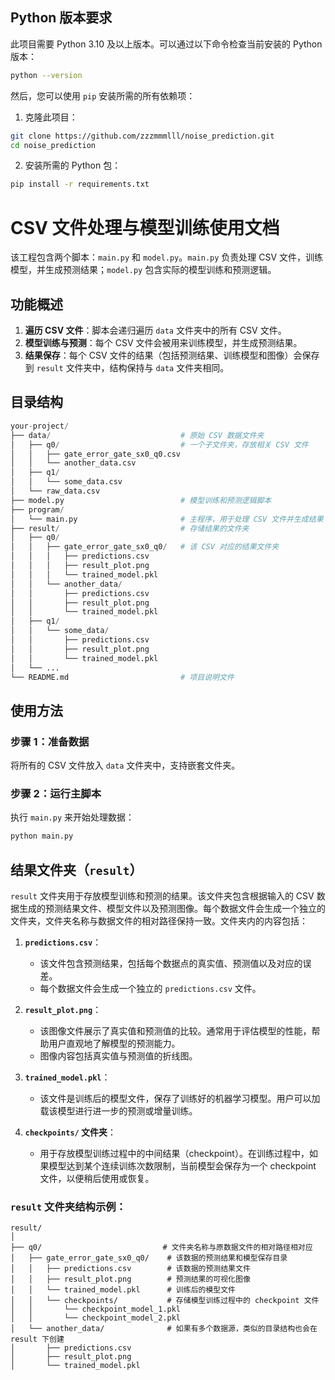 ## Python 版本要求

此项目需要 Python 3.10 及以上版本。可以通过以下命令检查当前安装的 Python 版本：

```bash
python --version
```

然后，您可以使用 `pip` 安装所需的所有依赖项：

1. 克隆此项目：

```bash
git clone https://github.com/zzzmmmlll/noise_prediction.git
cd noise_prediction
```
2. 安装所需的 Python 包：

```bash
pip install -r requirements.txt
```

# CSV 文件处理与模型训练使用文档

该工程包含两个脚本：`main.py` 和 `model.py`。`main.py` 负责处理 CSV 文件，训练模型，并生成预测结果；`model.py` 包含实际的模型训练和预测逻辑。

## 功能概述

1. **遍历 CSV 文件**：脚本会递归遍历 `data` 文件夹中的所有 CSV 文件。
2. **模型训练与预测**：每个 CSV 文件会被用来训练模型，并生成预测结果。
3. **结果保存**：每个 CSV 文件的结果（包括预测结果、训练模型和图像）会保存到 `result` 文件夹中，结构保持与 `data` 文件夹相同。

## 目录结构

```python
your-project/
├── data/                             # 原始 CSV 数据文件夹
│   ├── q0/                           # 一个子文件夹，存放相关 CSV 文件
│   │   ├── gate_error_gate_sx0_q0.csv
│   │   └── another_data.csv
│   ├── q1/
│   │   └── some_data.csv
│   └── raw_data.csv
├── model.py                          # 模型训练和预测逻辑脚本
├── program/
│   └── main.py                       # 主程序，用于处理 CSV 文件并生成结果
├── result/                           # 存储结果的文件夹
│   ├── q0/
│   │   ├── gate_error_gate_sx0_q0/   # 该 CSV 对应的结果文件夹
│   │   │   ├── predictions.csv
│   │   │   ├── result_plot.png
│   │   │   └── trained_model.pkl
│   │   └── another_data/
│   │       ├── predictions.csv
│   │       ├── result_plot.png
│   │       └── trained_model.pkl
│   ├── q1/
│   │   └── some_data/
│   │       ├── predictions.csv
│   │       ├── result_plot.png
│   │       └── trained_model.pkl
│   └── ...
└── README.md                         # 项目说明文件
```


## 使用方法

### 步骤 1：准备数据

将所有的 CSV 文件放入 `data` 文件夹中，支持嵌套文件夹。

### 步骤 2：运行主脚本

执行 `main.py` 来开始处理数据：

```bash
python main.py
```

## 结果文件夹（`result`）

`result` 文件夹用于存放模型训练和预测的结果。该文件夹包含根据输入的 CSV 数据生成的预测结果文件、模型文件以及预测图像。每个数据文件会生成一个独立的文件夹，文件夹名称与数据文件的相对路径保持一致。文件夹内的内容包括：

1. **`predictions.csv`**：
   - 该文件包含预测结果，包括每个数据点的真实值、预测值以及对应的误差。
   - 每个数据文件会生成一个独立的 `predictions.csv` 文件。

2. **`result_plot.png`**：
   - 该图像文件展示了真实值和预测值的比较。通常用于评估模型的性能，帮助用户直观地了解模型的预测能力。
   - 图像内容包括真实值与预测值的折线图。

3. **`trained_model.pkl`**：
   - 该文件是训练后的模型文件，保存了训练好的机器学习模型。用户可以加载该模型进行进一步的预测或增量训练。

4. **`checkpoints/` 文件夹**：
   - 用于存放模型训练过程中的中间结果（checkpoint）。在训练过程中，如果模型达到某个连续训练次数限制，当前模型会保存为一个 checkpoint 文件，以便稍后使用或恢复。

### `result` 文件夹结构示例：

```text
result/
│
├── q0/                           # 文件夹名称与原数据文件的相对路径相对应
│   ├── gate_error_gate_sx0_q0/    # 该数据的预测结果和模型保存目录
│   │   ├── predictions.csv        # 该数据的预测结果文件
│   │   ├── result_plot.png        # 预测结果的可视化图像
│   │   └── trained_model.pkl      # 训练后的模型文件
│   │   └── checkpoints/           # 存储模型训练过程中的 checkpoint 文件
│   │       └── checkpoint_model_1.pkl
│   │       └── checkpoint_model_2.pkl
│   └── another_data/              # 如果有多个数据源，类似的目录结构也会在 result 下创建
│       ├── predictions.csv
│       ├── result_plot.png
│       └── trained_model.pkl
